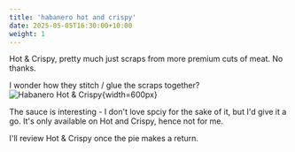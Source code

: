 ```yaml
---
title: 'habanero hot and crispy'
date: 2025-05-05T16:30:00+10:00
weight: 1
---
```


Hot & Crispy, pretty much just scraps from more premium cuts of meat. No thanks. 

I wonder how they stitch / glue the scraps together? 
![Habanero Hot & Crispy](/images/habanero-hot-and-crispy/habanero-hot-and-crispy.webp){width=600px}

The sauce is interesting - I don't love spciy for the sake of it, but I'd give it a go. It's only available on Hot and Crispy, hence not for me. 

I'll review Hot & Crispy once the pie makes a return. 
